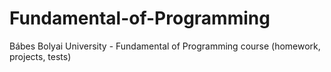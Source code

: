 # Fundamental-of-Programming
Bábes Bolyai University - Fundamental of Programming course (homework, projects, tests)
